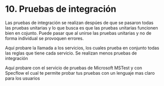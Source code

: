 # 10. Pruebas de integración

Las pruebas de integración se realizan despúes de que se pasaron todas las pruebas unitarias y lo que busca es que las pruebas unitarias funcionen bien en cojunto. Puede pasar que al unirse las pruebas unitarias y no de forma individual se provoquen errores. 

Aquí probare la llamada a los servicios, los cuales prueba en conjunto todas las reglas que tiene cada servicio. Se realizan menos pruebas de integración

Aquí probare con el servicio de pruebas de Microsoft MSTest y con Specflow el cual te permite probar tus pruebas con un lenguaje mas claro para los usuarios



